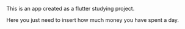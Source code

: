 This is an app created as a flutter studying project.

Here you just need to insert how much money you have spent a day.
